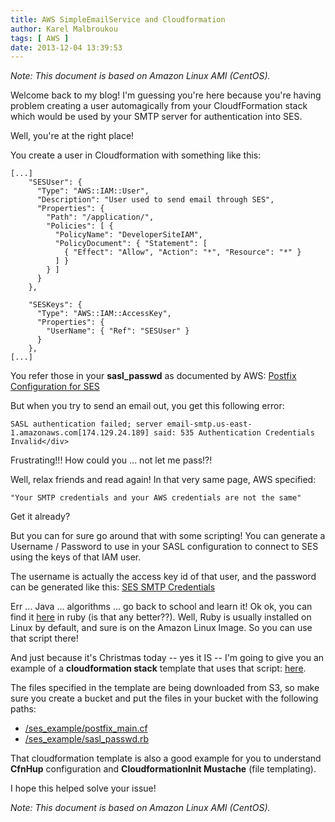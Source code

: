 ```yaml
---
title: AWS SimpleEmailService and Cloudformation
author: Karel Malbroukou
tags: [ AWS ]
date: 2013-12-04 13:39:53
---
```


_Note: This document is based on Amazon Linux AMI (CentOS)._

Welcome back to my blog!
I'm guessing you're here because you're having problem creating a user automagically from your CloudfFormation stack which would be used by your SMTP server for authentication into SES.

Well, you're at the right place!

You create a user in Cloudformation with something like this:

```
[...]
    "SESUser": {
      "Type": "AWS::IAM::User",
      "Description": "User used to send email through SES",
      "Properties": {
        "Path": "/application/",
        "Policies": [ {
          "PolicyName": "DeveloperSiteIAM",
          "PolicyDocument": { "Statement": [
            { "Effect": "Allow", "Action": "*", "Resource": "*" }
          ] }
        } ]
      }
    },

    "SESKeys": {
      "Type": "AWS::IAM::AccessKey",
      "Properties": {
        "UserName": { "Ref": "SESUser" }
      }
    },
[...]
```

You refer those in your **sasl_passwd** as documented by AWS: [Postfix Configuration for SES](http://docs.aws.amazon.com/ses/latest/DeveloperGuide/postfix.html)

But when you try to send an email out, you get this following error:

    SASL authentication failed; server email-smtp.us-east-1.amazonaws.com[174.129.24.189] said: 535 Authentication Credentials Invalid</div>

Frustrating!!! How could you ... not let me pass!?!

Well, relax friends and read again! In that very same page, AWS specified:

    "Your SMTP credentials and your AWS credentials are not the same"

Get it already?

But you can for sure go around that with some scripting!
You can generate a Username / Password to use in your SASL configuration to connect to SES using the keys of that IAM user.

The username is actually the access key id of that user, and the password can be generated like this: [SES SMTP Credentials](http://docs.aws.amazon.com/ses/latest/DeveloperGuide/smtp-credentials.html)

Err ... Java ... algorithms ... go back to school and learn it!
Ok ok, you can find it [here](http://pastebin.com/juNdKwMW) in ruby (is that any better??).
Well, Ruby is usually installed on Linux by default, and sure is on the Amazon Linux Image.
So you can use that script there!

And just because it's Christmas today -- yes it IS --
I'm going to give you an example of a **cloudformation stack** template that uses that script: [here](http://pastebin.com/Zrh681Lw).

The files specified in the template are being downloaded from S3, so make sure you create a bucket and put the files in your bucket with the following paths:
  - [<bucket>/ses_example/postfix_main.cf](http://pastebin.com/VMqwGW1u)
  - [<bucket>/ses_example/sasl_passwd.rb](http://pastebin.com/juNdKwMW)

That cloudformation template is also a good example for you to understand **CfnHup** configuration and **CloudformationInit Mustache** (file templating).

I hope this helped solve your issue!

_Note: This document is based on Amazon Linux AMI (CentOS)._
